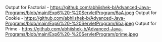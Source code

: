 Output for Factorial - https://github.com/abhiishek-b/Advanced-Java-Programs/blob/main/Exp6%20-%20ServletProgram/6aA.jpeg
Output for Cookie - https://github.com/abhiishek-b/Advanced-Java-Programs/blob/main/Exp6%20-%20ServletProgram/6ba.jpeg
Output for Prime - https://github.com/abhiishek-b/Advanced-Java-Programs/blob/main/Exp6%20-%20ServletProgram/prime.jpeg
